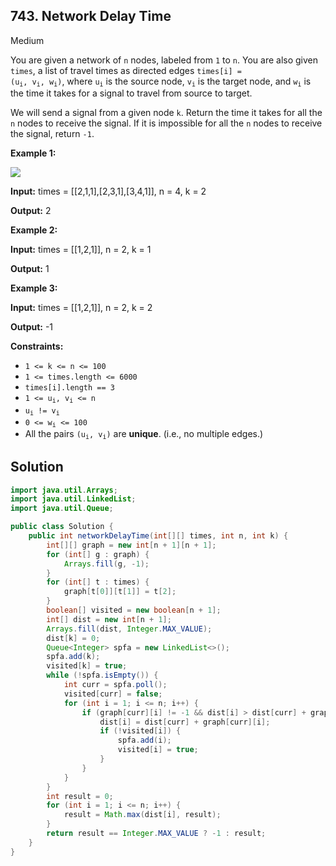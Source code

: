 ## 743\. Network Delay Time

Medium

You are given a network of `n` nodes, labeled from `1` to `n`. You are also given `times`, a list of travel times as directed edges <code>times[i] = (u<sub>i</sub>, v<sub>i</sub>, w<sub>i</sub>)</code>, where <code>u<sub>i</sub></code> is the source node, <code>v<sub>i</sub></code> is the target node, and <code>w<sub>i</sub></code> is the time it takes for a signal to travel from source to target.

We will send a signal from a given node `k`. Return the time it takes for all the `n` nodes to receive the signal. If it is impossible for all the `n` nodes to receive the signal, return `-1`.

**Example 1:**

![](https://assets.leetcode.com/uploads/2019/05/23/931_example_1.png)

**Input:** times = [[2,1,1],[2,3,1],[3,4,1]], n = 4, k = 2

**Output:** 2

**Example 2:**

**Input:** times = [[1,2,1]], n = 2, k = 1

**Output:** 1

**Example 3:**

**Input:** times = [[1,2,1]], n = 2, k = 2

**Output:** -1

**Constraints:**

*   `1 <= k <= n <= 100`
*   `1 <= times.length <= 6000`
*   `times[i].length == 3`
*   <code>1 <= u<sub>i</sub>, v<sub>i</sub> <= n</code>
*   <code>u<sub>i</sub> != v<sub>i</sub></code>
*   <code>0 <= w<sub>i</sub> <= 100</code>
*   All the pairs <code>(u<sub>i</sub>, v<sub>i</sub>)</code> are **unique**. (i.e., no multiple edges.)

## Solution

```java
import java.util.Arrays;
import java.util.LinkedList;
import java.util.Queue;

public class Solution {
    public int networkDelayTime(int[][] times, int n, int k) {
        int[][] graph = new int[n + 1][n + 1];
        for (int[] g : graph) {
            Arrays.fill(g, -1);
        }
        for (int[] t : times) {
            graph[t[0]][t[1]] = t[2];
        }
        boolean[] visited = new boolean[n + 1];
        int[] dist = new int[n + 1];
        Arrays.fill(dist, Integer.MAX_VALUE);
        dist[k] = 0;
        Queue<Integer> spfa = new LinkedList<>();
        spfa.add(k);
        visited[k] = true;
        while (!spfa.isEmpty()) {
            int curr = spfa.poll();
            visited[curr] = false;
            for (int i = 1; i <= n; i++) {
                if (graph[curr][i] != -1 && dist[i] > dist[curr] + graph[curr][i]) {
                    dist[i] = dist[curr] + graph[curr][i];
                    if (!visited[i]) {
                        spfa.add(i);
                        visited[i] = true;
                    }
                }
            }
        }
        int result = 0;
        for (int i = 1; i <= n; i++) {
            result = Math.max(dist[i], result);
        }
        return result == Integer.MAX_VALUE ? -1 : result;
    }
}
```